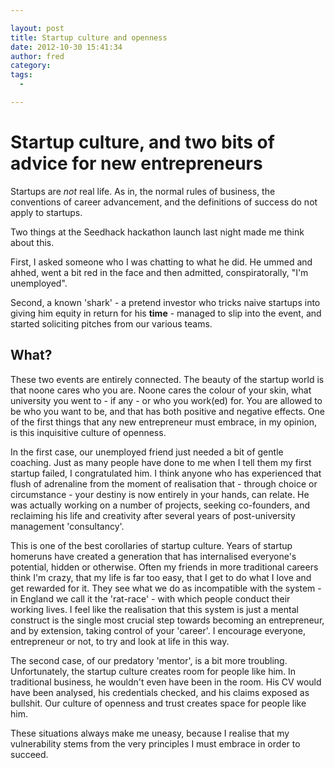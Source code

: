 ```yaml
---

layout: post
title: Startup culture and openness
date: 2012-10-30 15:41:34
author: fred
category:
tags:
  -

---
```


# Startup culture, and two bits of advice for new entrepreneurs
Startups are _not_ real life. As in, the normal rules of business, the conventions of career advancement, and the definitions of success do not apply to startups.

Two things at the Seedhack hackathon launch last night made me think about this.

First, I asked someone who I was chatting to what he did. He ummed and ahhed, went a bit red in the face and then admitted, conspiratorally, "I'm unemployed".

Second, a known 'shark' - a pretend investor who tricks naive startups into giving him equity in return for his __time__ - managed to slip into the event, and started soliciting pitches from our various teams.

## What?
These two events are entirely connected. The beauty of the startup world is that noone cares who you are. Noone cares the colour of your skin, what university you went to - if any - or who you work(ed) for. You are allowed to be who you want to be, and that has both positive and negative effects. One of the first things that any new entrepreneur must embrace, in my opinion, is this inquisitive culture of openness.

In the first case, our unemployed friend just needed a bit of gentle coaching. Just as many people have done to me when I tell them my first startup failed, I congratulated him. I think anyone who has experienced that flush of adrenaline from the moment of realisation that - through choice or circumstance - your destiny is now entirely in your hands, can relate. He was actually working on a number of projects, seeking co-founders, and reclaiming his life and creativity after several years of post-university management 'consultancy'.

This is one of the best corollaries of startup culture. Years of startup homeruns have created a generation that has internalised everyone's potential, hidden or otherwise. Often my friends in more traditional careers think I'm crazy, that my life is far too easy, that I get to do what I love and get rewarded for it. They see what we do as incompatible with the system - in England we call it the 'rat-race' - with which people conduct their working lives. I feel like the realisation that this system is just a mental construct is the single most crucial step towards becoming an entrepreneur, and by extension, taking control of your 'career'. I encourage everyone, entrepreneur or not, to try and look at life in this way.

The second case, of our predatory 'mentor', is a bit more troubling. Unfortunately, the startup culture creates room for people like him. In traditional business, he wouldn't even have been in the room. His CV would have been analysed, his credentials checked, and his claims exposed as bullshit. Our culture of openness and trust creates space for people like him. 

These situations always make me uneasy, because I realise that my vulnerability stems from the very principles I must embrace in order to succeed. 